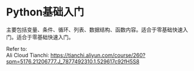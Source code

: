 # Python基础入门
主要包括变量、条件、循环、列表、数据结构、函数内容。适合于零基础快速入门。适合于零基础快速入门。
  
Refer to:   
Ali Cloud Tianchi: https://tianchi.aliyun.com/course/260?spm=5176.21206777.J_7877492310.1.529617c92fH5S8
